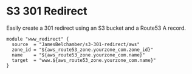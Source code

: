 S3 301 Redirect
===============

Easily create a 301 redirect using an S3 bucket and a Route53 A record.

```
module "www_redirect" {
  source  = "JamesBelchamber/s3-301-redirect/aws"
  zone_id = "${aws_route53_zone.yourzone_com.zone_id}"
  name    = "${aws_route53_zone.yourzone_com.name}"
  target  = "www.${aws_route53_zone.yourzone_com.name}"
}
```
